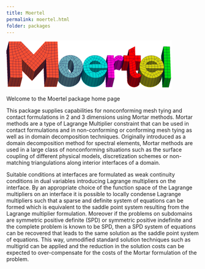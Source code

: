 ```yaml
---
title: Moertel
permalink: moertel.html
folder: packages
---
```


![Moertel](images/moertel.png)

Welcome to the Moertel package home page

This package supplies capabilities for nonconforming mesh tying and contact formulations in 2 and 3 dimensions using Mortar methods. 
Mortar methods are a type of Lagrange Multiplier constraint that can be used in contact formulations and in non-conforming or conforming mesh 
tying as well as in domain decomposition techniques. Originally introduced as a domain decomposition method for spectral elements, 
Mortar methods are used in a large class of nonconforming situations such as the surface coupling of different physical models, 
discretization schemes or non-matching triangulations along interior interfaces of a domain.

Suitable conditions at interfaces are formulated as weak continuity conditions in dual variables introducing Lagrange multipliers on the interface. 
By an appropriate choice of the function space of the Lagrange multipliers on an interface it is possible to locally condense Lagrange multipliers such that a sparse and definite system of equations can be formed which is equivalent to the saddle point system resulting from the Lagrange multiplier formulation. Moreover if the problems on subdomains are symmetric positive definite (SPD) or symmetric positive indefinite and the complete problem is known to be SPD, then a SPD system of equations can be recovered that leads to the same solution as the saddle point system of equations. This way, unmodified standard solution techniques such as multigrid can be applied and the reduction in the solution costs can be expected to over-compensate for the costs of the Mortar formulation of the problem.





